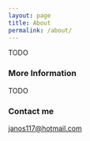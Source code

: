```yaml
---
layout: page
title: About
permalink: /about/
---
```


TODO

### More Information

TODO

### Contact me

[janos117@hotmail.com](mailto:janos117@hotmail.com)